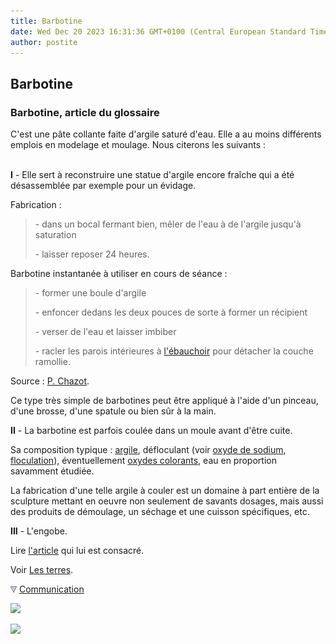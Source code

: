 ```yaml
---
title: Barbotine
date: Wed Dec 20 2023 16:31:36 GMT+0100 (Central European Standard Time)
author: postite
---
```


## Barbotine
### Barbotine, article du glossaire
 C'est une pâte collante faite d'argile saturé d'eau. Elle a au moins différents emplois en modelage et moulage. Nous citerons les suivants :  
 

**I** - Elle sert à reconstruire une statue d'argile encore fraîche qui a été désassemblée par exemple pour un évidage.

Fabrication :

> \- dans un bocal fermant bien, mêler de l'eau à de l'argile jusqu'à saturation
> 
> \- laisser reposer 24 heures.

Barbotine instantanée à utiliser en cours de séance :

> \- former une boule d'argile
> 
> \- enfoncer dedans les deux pouces de sorte à former un récipient
> 
> \- verser de l'eau et laisser imbiber
> 
> \- racler les parois intérieures à [l'ébauchoir](outilsmodelage.html#lebauchoir) pour détacher la couche ramollie.

Source : [P. Chazot](livres.html#chazot).

Ce type très simple de barbotines peut être appliqué à l'aide d'un pinceau, d'une brosse, d'une spatule ou bien sûr à la main.

**II** - La barbotine est parfois coulée dans un moule avant d'être cuite.

Sa composition typique : [argile](argile.html), défloculant (voir [oxyde de sodium](sodium.html#oxydedesodium), [floculation](floculation.html)), éventuellement [oxydes colorants](oxydes.html), eau en proportion savamment étudiée.

La fabrication d'une telle argile à couler est un domaine à part entière de la sculpture mettant en oeuvre non seulement de savants dosages, mais aussi des produits de démoulage, un séchage et une cuisson spécifiques, etc.

**III** - L'engobe.

Lire [l'article](engobe.html) qui lui est consacré.

Voir [Les terres](terressupports.html).



![](images/flechebas.gif) [Communication](http://www.artrealite.com/annonceurs.htm) 

[![](https://cbonvin.fr/sites/regie.artrealite.com/visuels/campagne1.png)](index-2.html#20131014)

![](https://cbonvin.fr/sites/regie.artrealite.com/visuels/campagne2.png)